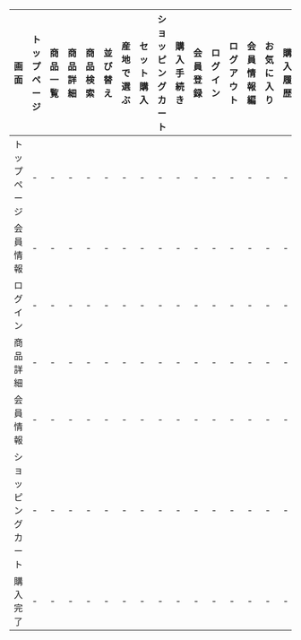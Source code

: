 |画面|トップページ|商品一覧|商品詳細|商品検索|並び替え|産地で選ぶ|セット購入|ショッピングカート|購入手続き|会員登録|ログイン|ログアウト|会員情報編|お気に入り|購入履歴|ポイント|
|---|-------|-------|------|-------|--------|-------|------------|---------|------|------|-------|--------|-------|-------|-----|-|
|トップページ|-|-|-|-|-|-|-|-|-|-|-|-|-|-|-|-|
|会員情報|-|-|-|-|-|-|-|-|-|-|-|-|-|-|-|-|
|ログイン|-|-|-|-|-|-|-|-|-|-|-|-|-|-|-|-|
|商品詳細|-|-|-|-|-|-|-|-|-|-|-|-|-|-|-|-|
|会員情報|-|-|-|-|-|-|-|-|-|-|-|-|-|-|-|-|
|ショッピングカート|-|-|-|-|-|-|-|-|-|-|-|-|-|-|-|-|
|購入完了|-|-|-|-|-|-|-|-|-|-|-|-|-|-|-|-|
